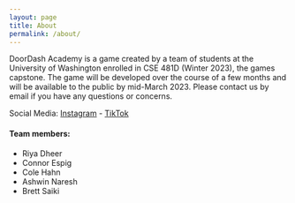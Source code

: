 ```yaml
---
layout: page
title: About
permalink: /about/
---
```


DoorDash Academy is a game created by a team of students
  at the University of Washington enrolled in CSE 481D (Winter 2023),
  the games capstone.
The game will be developed over the course of a few months
  and will be available to the public by mid-March 2023.
Please contact us by email if you have any questions or concerns.

Social Media: 
[Instagram](https://instagram.com/doordashacademygame) -
[TikTok](https://www.tiktok.com/@doordash_academy_game)

#### Team members:
 * Riya Dheer
 * Connor Espig
 * Cole Hahn
 * Ashwin Naresh
 * Brett Saiki
